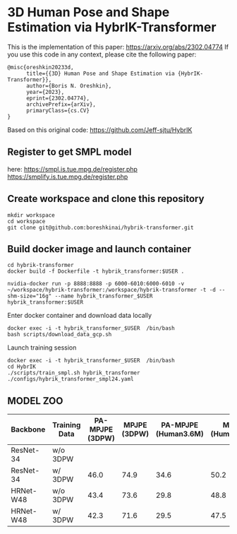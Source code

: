 # 3D Human Pose and Shape Estimation via HybrIK-Transformer

This is the implementation of this paper:
https://arxiv.org/abs/2302.04774
If you use this code in any context, please cite the following paper:
```
@misc{oreshkin20233d,
      title={{3D} Human Pose and Shape Estimation via {HybrIK-Transformer}}, 
      author={Boris N. Oreshkin},
      year={2023},
      eprint={2302.04774},
      archivePrefix={arXiv},
      primaryClass={cs.CV}
}
```

Based on this original code: https://github.com/Jeff-sjtu/HybrIK

## Register to get SMPL model
here: https://smpl.is.tue.mpg.de/register.php
https://smplify.is.tue.mpg.de/register.php

## Create workspace and clone this repository
```
mkdir workspace
cd workspace
git clone git@github.com:boreshkinai/hybrik-transformer.git
```

## Build docker image and launch container
```
cd hybrik-transformer
docker build -f Dockerfile -t hybrik_transformer:$USER .

nvidia-docker run -p 8888:8888 -p 6000-6010:6000-6010 -v ~/workspace/hybrik-transformer:/workspace/hybrik-transformer -t -d --shm-size="16g" --name hybrik_transformer_$USER hybrik_transformer:$USER
```
Enter docker container and download data locally
```
docker exec -i -t hybrik_transformer_$USER  /bin/bash 
bash scripts/download_data_gcp.sh
```
Launch training session
```
docker exec -i -t hybrik_transformer_$USER  /bin/bash 
cd HybrIK
./scripts/train_smpl.sh hybrik_transformer ./configs/hybrik_transformer_smpl24.yaml
```

## MODEL ZOO

| Backbone | Training Data |     PA-MPJPE (3DPW)     | MPJPE (3DPW) | PA-MPJPE (Human3.6M) | MPJPE (Human3.6M) |  Download | Config |  
|----------|----------|------------|------------|-------|-----------|--------|--------------|
| ResNet-34           | w/o 3DPW | | | | | [model]() | [cfg]()    |
| ResNet-34          | w/ 3DPW | 46.0 | 74.9 | 34.6 | 50.2 | [model](https://storage.googleapis.com/hybrik-transformer/trained_models/average_model_resnet34_181_199.pth) | [cfg](./HybrIK/configs/hybrik_transformer_smpl24_w_pw3d.yaml)    |
| HRNet-W48           | w/o 3DPW | 43.4 | 73.6 | 29.8 | 48.8 | [model](https://storage.googleapis.com/hybrik-transformer/trained_models/average_model_hrnet_181_199.pth) | [cfg](./HybrIK/configs/hybrik_transformer_smpl24_hrnet.yaml)    |
| HRNet-W48          | w/ 3DPW | 42.3 | 71.6 | 29.5 | 47.5 | [model](https://storage.googleapis.com/hybrik-transformer/trained_models/average_model_hrnet_w_pw3d_181_199.pth) | [cfg](./HybrIK/configs/hybrik_transformer_smpl24_hrnet_w_pw3d.yaml)    |


